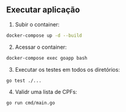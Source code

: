 ## Executar aplicação

1. Subir o container:

``` bash
docker-compose up -d --build
```

2. Acessar o container: 

``` bash
docker-compose exec goapp bash
```

3. Executar os testes em todos os diretórios:

``` bash
go test ./...
```

4. Validr uma lista de CPFs:

``` bash
go run cmd/main.go
```